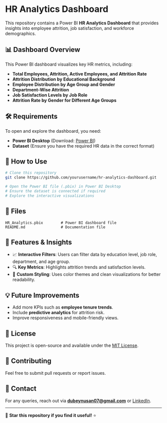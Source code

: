 # HR Analytics Dashboard

This repository contains a Power BI **HR Analytics Dashboard** that provides insights into employee attrition, job satisfaction, and workforce demographics.

## 📊 Dashboard Overview
This Power BI dashboard visualizes key HR metrics, including:
- **Total Employees, Attrition, Active Employees, and Attrition Rate**
- **Attrition Distribution by Educational Background**
- **Employee Distribution by Age Group and Gender**
- **Department-Wise Attrition**
- **Job Satisfaction Levels by Job Role**
- **Attrition Rate by Gender for Different Age Groups**

## 🛠️ Requirements
To open and explore the dashboard, you need:
- **Power BI Desktop** (Download: [Power BI](https://powerbi.microsoft.com/))
- **Dataset** (Ensure you have the required HR data in the correct format)

## 🚀 How to Use
```sh
# Clone this repository
git clone https://github.com/yourusername/hr-analytics-dashboard.git

# Open the Power BI file (.pbix) in Power BI Desktop
# Ensure the dataset is connected if required
# Explore the interactive visualizations
```

## 📂 Files
```
HR_Analytics.pbix        # Power BI dashboard file
README.md                # Documentation file
```

## 📌 Features & Insights
- 📈 **Interactive Filters**: Users can filter data by education level, job role, department, and age group.
- 🔍 **Key Metrics**: Highlights attrition trends and satisfaction levels.
- 🎨 **Custom Styling**: Uses color themes and clean visualizations for better readability.

## 💡 Future Improvements
- Add more KPIs such as **employee tenure trends**.
- Include **predictive analytics** for attrition risk.
- Improve responsiveness and mobile-friendly views.

## 📝 License
This project is open-source and available under the [MIT License](LICENSE).

## 🤝 Contributing
Feel free to submit pull requests or report issues.

## 📧 Contact
For any queries, reach out via **[dubeynusan07@gmail.com](mailto:dubeynusan07@gmail.com)** or [LinkedIn](https://www.linkedin.com/in/nusan-dubey-32a875229/).

---

🚀 **Star this repository if you find it useful!** ⭐

